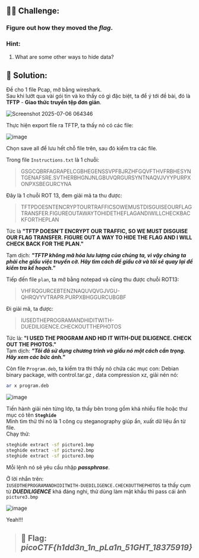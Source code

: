 ## 🕵️‍♂️ Challenge:
### Figure out how they moved the ***flag***.

### Hint:
1. What are some other ways to hide data?
## 📝 Solution:
Đề cho 1 file Pcap, mở bằng wireshark.  
Sau khi lướt qua vài gói tin và ko thấy có gì đặc biệt, ta để ý tới đề bài, đó là **TFTP** - **Giao thức truyền tệp đơn giản**.

![Screenshot 2025-07-06 064346](https://github.com/user-attachments/assets/bc8bdf92-9eb9-4d10-9530-0f6c63e2948f)

Thực hiện export file ra TFTP, ta thấy nó có các file:  

![image](https://github.com/user-attachments/assets/9efb9599-4e84-4267-9d45-f1a1e85d34a8)

Chọn save all để lưu hết chỗ file trên, sau đó kiểm tra các file.  

Trong file `Instructions.txt` là 1 chuỗi:
> GSGCQBRFAGRAPELCGBHEGENSSVPFBJRZHFGQVFTHVFRBHESYNTGENAFSRE.SVTHERBHGNJNLGBUVQRGURSYNTNAQVJVYYPURPXONPXSBEGURCYNA

Đây là 1 chuỗi ROT 13, đem giải mã ta thu được:
> TFTPDOESNTENCRYPTOURTRAFFICSOWEMUSTDISGUISEOURFLAGTRANSFER.FIGUREOUTAWAYTOHIDETHEFLAGANDIWILLCHECKBACKFORTHEPLAN  

Tức là **"TFTP DOESN'T ENCRYPT OUR TRAFFIC, SO WE MUST DISGUISE OUR FLAG TRANSFER. FIGURE OUT A WAY TO HIDE THE FLAG AND I WILL CHECK BACK FOR THE PLAN."**  

Tạm dịch: ***"TFTP không mã hóa lưu lượng của chúng ta, vì vậy chúng ta phải che giấu việc truyền cờ. Hãy tìm cách để giấu cờ và tôi sẽ quay lại để kiểm tra kế hoạch."***  

Tiếp đến file `plan`, ta mở bằng notepad và cũng thu được chuỗi ROT13:  
> VHFRQGURCEBTENZNAQUVQVGJVGU-QHRQVYVTRAPR.PURPXBHGGURCUBGBF

Đi giải mã, ta được: 
> IUSEDTHEPROGRAMANDHIDITWITH-DUEDILIGENCE.CHECKOUTTHEPHOTOS

Tức là: **"I USED THE PROGRAM AND HID IT WITH-DUE DILIGENCE. CHECK OUT THE PHOTOS."**  
Tạm dịch: ***"Tôi đã sử dụng chương trình và giấu nó một cách cẩn trọng. Hãy xem các bức ảnh."***

Còn file `Program.deb`, ta kiểm tra thì thấy nó chứa các mục con: Debian binary package, with control.tar.gz , data compression xz, giải nén nó:
```bash
ar x program.deb
```

![image](https://github.com/user-attachments/assets/761a32b4-bf47-4370-9d40-5a43b9b41c98)
  
Tiến hành giải nén từng lớp, ta thấy bên trong gồm khá nhiều file hoặc thư mục có tên **`Steghide`**  
Mình tìm thử thì nó là 1 công cụ steganography giúp ẩn, xuất dữ liệu ẩn từ file.  
Chạy thử:
```bash
steghide extract -sf picture1.bmp
steghide extract -sf picture2.bmp
steghide extract -sf picture3.bmp
```
Mỗi lệnh nó sẽ yêu cầu nhập ***passphrase***.  

Ở lời nhắn trên:  
`IUSEDTHEPROGRAMANDHIDITWITH-DUEDILIGENCE.CHECKOUTTHEPHOTOS` ta thấy cụm từ ***DUEDILIGENCE*** khá đáng nghi, thử dùng làm mật khẩu thì pass cái ảnh `picture3.bmp`

![image](https://github.com/user-attachments/assets/55334353-1290-4e89-b951-35753c94a080)

Yeah!!!
> ## 🎯 Flag: ***picoCTF{h1dd3n_1n_pLa1n_51GHT_18375919}***

